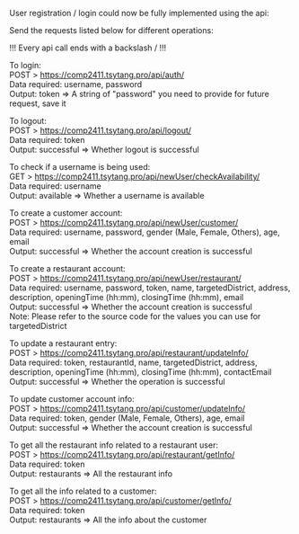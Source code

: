 User registration / login could now be fully implemented using the api:  

Send the requests listed below for different operations:  

!!! Every api call ends with a backslash / !!!   

To login:  
POST > https://comp2411.tsytang.pro/api/auth/  
Data required: username, password  
Output: token => A string of "password" you need to provide for future request, save it  

To logout:  
POST > https://comp2411.tsytang.pro/api/logout/  
Data required: token  
Output: successful => Whether logout is successful  

To check if a username is being used:  
GET > https://comp2411.tsytang.pro/api/newUser/checkAvailability/  
Data required: username  
Output: available => Whether a username is available  

To create a customer account:  
POST > https://comp2411.tsytang.pro/api/newUser/customer/  
Data required: username, password, gender (Male, Female, Others), age, email  
Output: successful => Whether the account creation is successful  

To create a restaurant account:  
POST > https://comp2411.tsytang.pro/api/newUser/restaurant/  
Data required: username, password, token, name, targetedDistrict, address, description, openingTime (hh:mm), closingTime (hh:mm), email  
Output: successful => Whether the account creation is successful  
Note: Please refer to the source code for the values you can use for targetedDistrict  

To update a restaurant entry:  
POST > https://comp2411.tsytang.pro/api/restaurant/updateInfo/  
Data required: token, restaurantId, name, targetedDistrict, address, description, openingTime (hh:mm), closingTime (hh:mm), contactEmail  
Output: successful => Whether the operation is successful  

To update customer account info:  
POST > https://comp2411.tsytang.pro/api/customer/updateInfo/  
Data required: token, gender (Male, Female, Others), age, email  
Output: successful => Whether the account creation is successful  

To get all the restaurant info related to a restaurant user:  
POST > https://comp2411.tsytang.pro/api/restaurant/getInfo/  
Data required: token  
Output: restaurants => All the restaurant info  

To get all the info related to a customer:  
POST > https://comp2411.tsytang.pro/api/customer/getInfo/  
Data required: token  
Output: restaurants => All the info about the customer